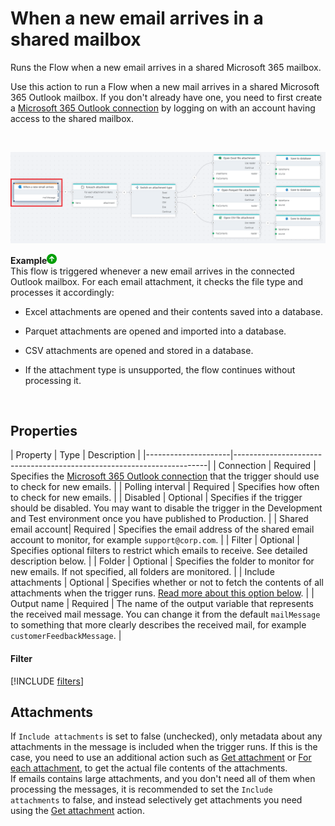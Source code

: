 # When a new email arrives in a shared mailbox

Runs the Flow when a new email arrives in a shared Microsoft 365 mailbox.

Use this action to run a Flow when a new mail arrives in a shared Microsoft 365 Outlook mailbox. If you don't already have one, you need to first create a [Microsoft 365 Outlook connection](../../actions/microsoft-365-outlook/outlook-connection.md) by logging on with an account having access to the shared mailbox.

<br/>

![img](/images/flow/microsoft-365-outlook-when-email-arrives.png)


**Example**![img](/images/strz.jpg)  
This flow is triggered whenever a new email arrives in the connected Outlook mailbox. For each email attachment, it checks the file type and processes it accordingly:

- Excel attachments are opened and their contents saved into a database.

- Parquet attachments are opened and imported into a database.

- CSV attachments are opened and stored in a database.

- If the attachment type is unsupported, the flow continues without processing it.

<br/>


## Properties

<!--prettier-ignore-->
| Property            | Type      | Description                                               |
|---------------------|-----------------------------------------------------------------------|
| Connection          | Required  | Specifies the [Microsoft 365 Outlook connection](../../actions/microsoft-365-outlook/outlook-connection.md) that the trigger should use to check for new emails. |
| Polling interval    | Required  | Specifies how often to check for new emails.              |
| Disabled            | Optional  | Specifies if the trigger should be disabled. You may want to disable the trigger in the Development and Test environment once you have published to Production. |
| Shared email account| Required  | Specifies the email address of the shared email account to monitor, for example `support@corp.com`.   |
| Filter              | Optional  | Specifies optional filters to restrict which emails to receive. See detailed description below. | 
| Folder              | Optional  | Specifies the folder to monitor for new emails. If not specified, all folders are monitored. |
| Include attachments | Optional  | Specifies whether or not to fetch the contents of all attachments when the trigger runs. [Read more about this option below](#attachments). |
| Output name         | Required  | The name of the output variable that represents the received mail message. You can change it from the default `mailMessage` to something that more clearly describes the received mail, for example `customerFeedbackMessage`. |

#### Filter

[!INCLUDE [filters](../../actions/microsoft-365-outlook/mail-filters-paragraph.md)]

## Attachments

If `Include attachments` is set to false (unchecked), only metadata about any attachments in the message is included when the trigger runs.
If this is the case, you need to use an additional action such as [Get attachment](../../actions/microsoft-365-outlook/get-attachment.md) or [For each attachment](../../actions/microsoft-365-outlook/foreach-attachment.md), to get the actual file contents of the attachments.  
If emails contains large attachments, and you don't need all of them when processing the messages, it is recommended to set the `Include attachments` to false, and instead selectively get attachments you need using the [Get attachment](../../actions/microsoft-365-outlook/get-attachment.md) action.

